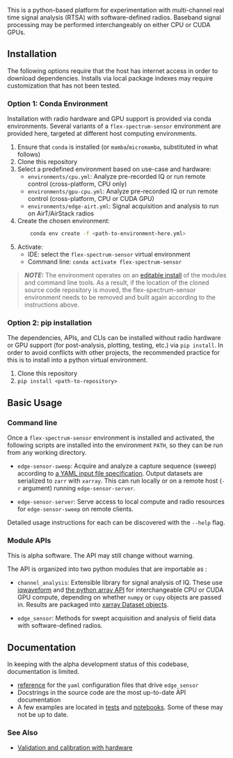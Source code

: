 This is a python-based platform for experimentation with multi-channel real time signal analysis (RTSA) with software-defined radios. Baseband signal processing may be performed interchangeably on either CPU or CUDA GPUs.

## Installation
The following options require that the host has internet access in order to download dependencies. Installs via local package indexes may require customization that has not been tested.

### Option 1: Conda Environment
Installation with radio hardware and GPU support is provided via conda environments. Several variants of a `flex-spectrum-sensor` environment are provided here, targeted at different host computing environments.

1. Ensure that `conda` is installed (or `mamba`/`micromamba`, substituted in what follows)
2. Clone this repository
3. Select a predefined environment based on use-case and hardware:
    - `environments/cpu.yml`: Analyze pre-recorded IQ or run remote control (cross-platform, CPU only)
    - `environments/gpu-cpu.yml`: Analyze pre-recorded IQ or run remote control (cross-platform, CPU or CUDA GPU)
    - `environments/edge-airt.yml`: Signal acquisition and analysis to run on AirT/AirStack radios
4. Create the chosen environment:
    ```sh
        conda env create -f <path-to-environment-here.yml>
    ```
4. Activate:
    - IDE: select the `flex-spectrum-sensor` virtual environment 
    - Command line: `conda activate flex-spectrum-sensor`

> **_NOTE:_**  The environment operates on an [editable install](https://setuptools.pypa.io/en/latest/userguide/development_mode.html) of the modules and command line tools. As a result, if the location of the cloned source code repository is moved, the flex-spectrum-sensor environment needs to be removed and built again according to the instructions above.

### Option 2: pip installation
The dependencies, APIs, and CLIs can be installed without radio hardware or GPU support (for post-analysis, plotting, testing, etc.) via `pip install`. In order to avoid conflicts with other projects, the recommended practice for this is to install into a python virtual environment.

1. Clone this repository
2. `pip install <path-to-repository>`

## Basic Usage

### Command line
Once a `flex-spectrum-sensor` environment is installed and activated, the following scripts are installed into the environment `PATH`, so they can be run from any working directory.

* `edge-sensor-sweep`: Acquire and analyze a capture sequence (sweep) according to [a YAML input file specification](https://github.com/usnistgov/flex-spectrum-sensor/blob/main/doc/reference-sweep.yaml).
  Output datasets are serialized to `zarr` with `xarray`.
  This can run locally or on a remote host (`-r` argument) running `edge-sensor-server`.

* `edge-sensor-server`: Serve access to local compute and radio resources for `edge-sensor-sweep` on remote clients.

Detailed usage instructions for each can be discovered with the `--help` flag.

### Module APIs
This is alpha software. The API may still change without warning.

The API is organized into two python modules that are importable as :

* `channel_analysis`: Extensible library for signal analysis of IQ. These use [iqwaveform](https://github.com/dgkuester/iqwaveform) and [the python array API](https://data-apis.org/array-api/latest/) for interchangeable CPU or CUDA GPU compute, depending on whether `numpy` or `cupy` objects are passed in. Results are packaged into [xarray Dataset objects](https://docs.xarray.dev/en/stable/generated/xarray.Dataset.html).

* `edge_sensor`: Methods for swept acquisition and analysis of field data with software-defined radios.

## Documentation
In keeping with the alpha development status of this codebase, documentation is limited.
* [reference](https://github.com/usnistgov/flex-spectrum-sensor/blob/main/doc/reference-sweep.yaml) for the `yaml` configuration files that drive `edge_sensor`
* Docstrings in the source code are the most up-to-date API documentation
* A few examples are located in [tests](https://github.com/usnistgov/flex-spectrum-sensor/tree/main/tests) and [notebooks](https://github.com/usnistgov/flex-spectrum-sensor/tree/main/notebooks). Some of these may not be up to date.

### See Also
* [Validation and calibration with hardware](https://github.com/usnistgov/flex-spectrum-sensor-tests)

